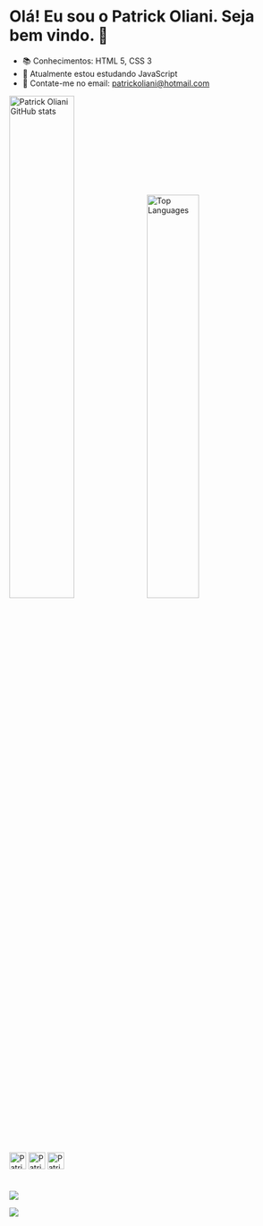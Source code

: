 # Olá! Eu sou o Patrick Oliani. Seja bem vindo. 👋

- 📚 Conhecimentos: HTML 5, CSS 3
- 🌱 Atualmente estou estudando JavaScript
- 💬 Contate-me no email: patrickoliani@hotmail.com

<div float="left">
  <img src="https://github-readme-stats.vercel.app/api?username=PatrickOliani&show_icons=true&theme=midnight-purple" alt="Patrick Oliani GitHub stats" width="48%">
  <img src="https://github-readme-stats.vercel.app/api/top-langs/?username=PatrickOliani&layout=compact&theme=midnight-purple" alt="Top Languages" width="43%">
</div>

<br>
<div style="display: inline_block"<br>
<img align="center" alt="Patrick-HTML" height="30" width"40" src="https://img.icons8.com/color/48/000000/html-5--v1.png">
<img align="center" alt="Patrick-CSS" height="30" width"40" src="https://img.icons8.com/color/48/000000/css3.png">
<img align="center" alt="Patrick-Js" height="30" width"40" src="https://img.icons8.com/color/48/000000/javascript--v1.png">
</div>

#
<div>
<a align="center" href="https://www.linkedin.com/in/patrickoliani/" target="_blank" rel="noopener noreferrer">
  <img src="https://img.shields.io/badge/LinkedIn-0077B5?style=for-the-badge&logo=linkedin&logoColor=white">
</a>

<a align="center" href="mailto:patrickoliani@hotmail.com" target="_blank"><img src="https://img.shields.io/badge/Microsoft_Outlook-0078D4?style=for-the-badge&logo=microsoft-outlook&logoColor=white"></a>
</div>
